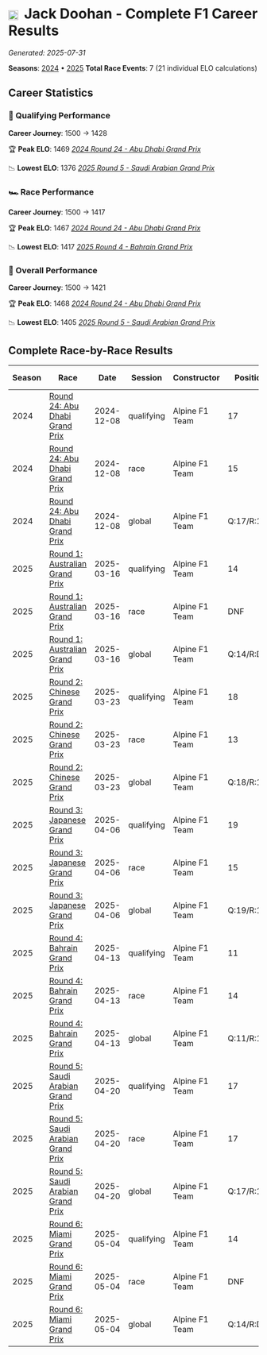 # <img src="https://upload.wikimedia.org/wikipedia/commons/8/88/Flag_of_Australia_%28converted%29.svg" alt="Australia" width="20" height="auto" style="vertical-align: middle; margin-right: 5px;" onerror="this.outerHTML='🇦🇺'; this.style.marginRight='5px';"/> Jack Doohan - Complete F1 Career Results

*Generated: 2025-07-31*

**Seasons**: [2024](../seasons/2024-season-report) • [2025](../seasons/2025-season-report)
**Total Race Events**: 7 (21 individual ELO calculations)

## Career Statistics

### 🏁 Qualifying Performance
**Career Journey**: 1500 → 1428

🏆 **Peak ELO**: 1469
   *[2024 Round 24 - Abu Dhabi Grand Prix](../seasons/2024-season-report#round-24-abu-dhabi-grand-prix)*

📉 **Lowest ELO**: 1376
   *[2025 Round 5 - Saudi Arabian Grand Prix](../seasons/2025-season-report#round-5-saudi-arabian-grand-prix)*

### 🏎️ Race Performance
**Career Journey**: 1500 → 1417

🏆 **Peak ELO**: 1467
   *[2024 Round 24 - Abu Dhabi Grand Prix](../seasons/2024-season-report#round-24-abu-dhabi-grand-prix)*

📉 **Lowest ELO**: 1417
   *[2025 Round 4 - Bahrain Grand Prix](../seasons/2025-season-report#round-4-bahrain-grand-prix)*

### 🌟 Overall Performance
**Career Journey**: 1500 → 1421

🏆 **Peak ELO**: 1468
   *[2024 Round 24 - Abu Dhabi Grand Prix](../seasons/2024-season-report#round-24-abu-dhabi-grand-prix)*

📉 **Lowest ELO**: 1405
   *[2025 Round 5 - Saudi Arabian Grand Prix](../seasons/2025-season-report#round-5-saudi-arabian-grand-prix)*


## Complete Race-by-Race Results

| Season | Race | Date | Session | Constructor | Position | Starting ELO | ELO Change | Final ELO | Teammate |
|--------|------|------|---------|-------------|----------|--------------|------------|-----------|----------|
| 2024 | [Round 24: Abu Dhabi Grand Prix](../seasons/2024-season-report#round-24-abu-dhabi-grand-prix) | 2024-12-08 | qualifying | Alpine F1 Team | 17 | 1500 | -31 | 1469 | <img src="https://upload.wikimedia.org/wikipedia/commons/c/c3/Flag_of_France.svg" alt="France" width="20" height="auto" style="vertical-align: middle; margin-right: 5px;" onerror="this.outerHTML='🇫🇷'; this.style.marginRight='5px';"/> Pierre Gasly |
| 2024 | [Round 24: Abu Dhabi Grand Prix](../seasons/2024-season-report#round-24-abu-dhabi-grand-prix) | 2024-12-08 | race | Alpine F1 Team | 15 | 1500 | -33 | 1467 | <img src="https://upload.wikimedia.org/wikipedia/commons/c/c3/Flag_of_France.svg" alt="France" width="20" height="auto" style="vertical-align: middle; margin-right: 5px;" onerror="this.outerHTML='🇫🇷'; this.style.marginRight='5px';"/> Pierre Gasly |
| 2024 | [Round 24: Abu Dhabi Grand Prix](../seasons/2024-season-report#round-24-abu-dhabi-grand-prix) | 2024-12-08 | global | Alpine F1 Team | Q:17/R:15 | 1500 | -32 | 1468 | <img src="https://upload.wikimedia.org/wikipedia/commons/c/c3/Flag_of_France.svg" alt="France" width="20" height="auto" style="vertical-align: middle; margin-right: 5px;" onerror="this.outerHTML='🇫🇷'; this.style.marginRight='5px';"/> Pierre Gasly |
| 2025 | [Round 1: Australian Grand Prix](../seasons/2025-season-report#round-1-australian-grand-prix) | 2025-03-16 | qualifying | Alpine F1 Team | 14 | 1469 | -26 | 1443 | <img src="https://upload.wikimedia.org/wikipedia/commons/c/c3/Flag_of_France.svg" alt="France" width="20" height="auto" style="vertical-align: middle; margin-right: 5px;" onerror="this.outerHTML='🇫🇷'; this.style.marginRight='5px';"/> Pierre Gasly |
| 2025 | [Round 1: Australian Grand Prix](../seasons/2025-season-report#round-1-australian-grand-prix) | 2025-03-16 | race | Alpine F1 Team | DNF | 1467 | N/A | 1467 | <img src="https://upload.wikimedia.org/wikipedia/commons/c/c3/Flag_of_France.svg" alt="France" width="20" height="auto" style="vertical-align: middle; margin-right: 5px;" onerror="this.outerHTML='🇫🇷'; this.style.marginRight='5px';"/> Pierre Gasly |
| 2025 | [Round 1: Australian Grand Prix](../seasons/2025-season-report#round-1-australian-grand-prix) | 2025-03-16 | global | Alpine F1 Team | Q:14/R:DNF | 1468 | -8 | 1460 | <img src="https://upload.wikimedia.org/wikipedia/commons/c/c3/Flag_of_France.svg" alt="France" width="20" height="auto" style="vertical-align: middle; margin-right: 5px;" onerror="this.outerHTML='🇫🇷'; this.style.marginRight='5px';"/> Pierre Gasly |
| 2025 | [Round 2: Chinese Grand Prix](../seasons/2025-season-report#round-2-chinese-grand-prix) | 2025-03-23 | qualifying | Alpine F1 Team | 18 | 1443 | -21 | 1422 | <img src="https://upload.wikimedia.org/wikipedia/commons/c/c3/Flag_of_France.svg" alt="France" width="20" height="auto" style="vertical-align: middle; margin-right: 5px;" onerror="this.outerHTML='🇫🇷'; this.style.marginRight='5px';"/> Pierre Gasly |
| 2025 | [Round 2: Chinese Grand Prix](../seasons/2025-season-report#round-2-chinese-grand-prix) | 2025-03-23 | race | Alpine F1 Team | 13 | 1467 | N/A | 1467 | <img src="https://upload.wikimedia.org/wikipedia/commons/c/c3/Flag_of_France.svg" alt="France" width="20" height="auto" style="vertical-align: middle; margin-right: 5px;" onerror="this.outerHTML='🇫🇷'; this.style.marginRight='5px';"/> Pierre Gasly |
| 2025 | [Round 2: Chinese Grand Prix](../seasons/2025-season-report#round-2-chinese-grand-prix) | 2025-03-23 | global | Alpine F1 Team | Q:18/R:13 | 1460 | -6 | 1454 | <img src="https://upload.wikimedia.org/wikipedia/commons/c/c3/Flag_of_France.svg" alt="France" width="20" height="auto" style="vertical-align: middle; margin-right: 5px;" onerror="this.outerHTML='🇫🇷'; this.style.marginRight='5px';"/> Pierre Gasly |
| 2025 | [Round 3: Japanese Grand Prix](../seasons/2025-season-report#round-3-japanese-grand-prix) | 2025-04-06 | qualifying | Alpine F1 Team | 19 | 1422 | -18 | 1404 | <img src="https://upload.wikimedia.org/wikipedia/commons/c/c3/Flag_of_France.svg" alt="France" width="20" height="auto" style="vertical-align: middle; margin-right: 5px;" onerror="this.outerHTML='🇫🇷'; this.style.marginRight='5px';"/> Pierre Gasly |
| 2025 | [Round 3: Japanese Grand Prix](../seasons/2025-season-report#round-3-japanese-grand-prix) | 2025-04-06 | race | Alpine F1 Team | 15 | 1467 | -27 | 1440 | <img src="https://upload.wikimedia.org/wikipedia/commons/c/c3/Flag_of_France.svg" alt="France" width="20" height="auto" style="vertical-align: middle; margin-right: 5px;" onerror="this.outerHTML='🇫🇷'; this.style.marginRight='5px';"/> Pierre Gasly |
| 2025 | [Round 3: Japanese Grand Prix](../seasons/2025-season-report#round-3-japanese-grand-prix) | 2025-04-06 | global | Alpine F1 Team | Q:19/R:15 | 1454 | -24 | 1430 | <img src="https://upload.wikimedia.org/wikipedia/commons/c/c3/Flag_of_France.svg" alt="France" width="20" height="auto" style="vertical-align: middle; margin-right: 5px;" onerror="this.outerHTML='🇫🇷'; this.style.marginRight='5px';"/> Pierre Gasly |
| 2025 | [Round 4: Bahrain Grand Prix](../seasons/2025-season-report#round-4-bahrain-grand-prix) | 2025-04-13 | qualifying | Alpine F1 Team | 11 | 1404 | -15 | 1389 | <img src="https://upload.wikimedia.org/wikipedia/commons/c/c3/Flag_of_France.svg" alt="France" width="20" height="auto" style="vertical-align: middle; margin-right: 5px;" onerror="this.outerHTML='🇫🇷'; this.style.marginRight='5px';"/> Pierre Gasly |
| 2025 | [Round 4: Bahrain Grand Prix](../seasons/2025-season-report#round-4-bahrain-grand-prix) | 2025-04-13 | race | Alpine F1 Team | 14 | 1440 | -23 | 1417 | <img src="https://upload.wikimedia.org/wikipedia/commons/c/c3/Flag_of_France.svg" alt="France" width="20" height="auto" style="vertical-align: middle; margin-right: 5px;" onerror="this.outerHTML='🇫🇷'; this.style.marginRight='5px';"/> Pierre Gasly |
| 2025 | [Round 4: Bahrain Grand Prix](../seasons/2025-season-report#round-4-bahrain-grand-prix) | 2025-04-13 | global | Alpine F1 Team | Q:11/R:14 | 1430 | -21 | 1409 | <img src="https://upload.wikimedia.org/wikipedia/commons/c/c3/Flag_of_France.svg" alt="France" width="20" height="auto" style="vertical-align: middle; margin-right: 5px;" onerror="this.outerHTML='🇫🇷'; this.style.marginRight='5px';"/> Pierre Gasly |
| 2025 | [Round 5: Saudi Arabian Grand Prix](../seasons/2025-season-report#round-5-saudi-arabian-grand-prix) | 2025-04-20 | qualifying | Alpine F1 Team | 17 | 1389 | -13 | 1376 | <img src="https://upload.wikimedia.org/wikipedia/commons/c/c3/Flag_of_France.svg" alt="France" width="20" height="auto" style="vertical-align: middle; margin-right: 5px;" onerror="this.outerHTML='🇫🇷'; this.style.marginRight='5px';"/> Pierre Gasly |
| 2025 | [Round 5: Saudi Arabian Grand Prix](../seasons/2025-season-report#round-5-saudi-arabian-grand-prix) | 2025-04-20 | race | Alpine F1 Team | 17 | 1417 | N/A | 1417 | <img src="https://upload.wikimedia.org/wikipedia/commons/c/c3/Flag_of_France.svg" alt="France" width="20" height="auto" style="vertical-align: middle; margin-right: 5px;" onerror="this.outerHTML='🇫🇷'; this.style.marginRight='5px';"/> Pierre Gasly |
| 2025 | [Round 5: Saudi Arabian Grand Prix](../seasons/2025-season-report#round-5-saudi-arabian-grand-prix) | 2025-04-20 | global | Alpine F1 Team | Q:17/R:17 | 1409 | -4 | 1405 | <img src="https://upload.wikimedia.org/wikipedia/commons/c/c3/Flag_of_France.svg" alt="France" width="20" height="auto" style="vertical-align: middle; margin-right: 5px;" onerror="this.outerHTML='🇫🇷'; this.style.marginRight='5px';"/> Pierre Gasly |
| 2025 | [Round 6: Miami Grand Prix](../seasons/2025-season-report#round-6-miami-grand-prix) | 2025-05-04 | qualifying | Alpine F1 Team | 14 | 1376 | +52 | 1428 | <img src="https://upload.wikimedia.org/wikipedia/commons/c/c3/Flag_of_France.svg" alt="France" width="20" height="auto" style="vertical-align: middle; margin-right: 5px;" onerror="this.outerHTML='🇫🇷'; this.style.marginRight='5px';"/> Pierre Gasly |
| 2025 | [Round 6: Miami Grand Prix](../seasons/2025-season-report#round-6-miami-grand-prix) | 2025-05-04 | race | Alpine F1 Team | DNF | 1417 | N/A | 1417 | <img src="https://upload.wikimedia.org/wikipedia/commons/c/c3/Flag_of_France.svg" alt="France" width="20" height="auto" style="vertical-align: middle; margin-right: 5px;" onerror="this.outerHTML='🇫🇷'; this.style.marginRight='5px';"/> Pierre Gasly |
| 2025 | [Round 6: Miami Grand Prix](../seasons/2025-season-report#round-6-miami-grand-prix) | 2025-05-04 | global | Alpine F1 Team | Q:14/R:DNF | 1405 | +16 | 1421 | <img src="https://upload.wikimedia.org/wikipedia/commons/c/c3/Flag_of_France.svg" alt="France" width="20" height="auto" style="vertical-align: middle; margin-right: 5px;" onerror="this.outerHTML='🇫🇷'; this.style.marginRight='5px';"/> Pierre Gasly |

